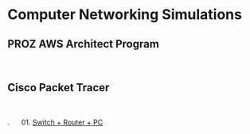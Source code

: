 <h1>Computer Networking Simulations</h1>

<h2>PROZ AWS Architect Program</h2>
<br>


<h2>Cisco Packet Tracer</h2>
<br>

. &nbsp;&nbsp;&nbsp;&nbsp; 01.&nbsp;[Switch + Router + PC ](https://github.com/RosanaFSS/Computer_Networking_Simulations/blob/main/01.%20Cisco%20Packet%20Tracer%20Simulation.md)

<br>

